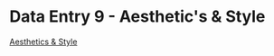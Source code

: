 # Data Entry 9 - Aesthetic's & Style

[Aesthetics & Style](https://drive.google.com/open?id=1r_VLOigMolZfHoPD92Gd0E0uXAoGIFBxfnXLlkyBRfo)